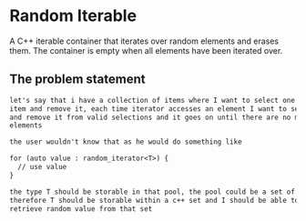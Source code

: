 # Random Iterable

A C++ iterable container that iterates over random elements and erases them. The container is empty when all elements have been iterated over.

## The problem statement

```txt
let's say that i have a collection of items where I want to select one random
item and remove it, each time iterator accesses an element I want to select one
and remove it from valid selections and it goes on until there are no more
elements

the user wouldn't know that as he would do something like

for (auto value : random_iterator<T>) {
  // use value
}

the type T should be storable in that pool, the pool could be a set of items
therefore T should be storable within a c++ set and I should be able to
retrieve random value from that set
```
